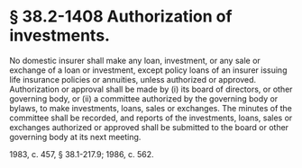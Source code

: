 # § 38.2-1408 Authorization of investments.

<p>No domestic insurer shall make any loan, investment, or any sale or exchange of a loan or investment, except policy loans of an insurer issuing life insurance policies or annuities, unless authorized or approved. Authorization or approval shall be made by (i) its board of directors, or other governing body, or (ii) a committee authorized by the governing body or bylaws, to make investments, loans, sales or exchanges. The minutes of the committee shall be recorded, and reports of the investments, loans, sales or exchanges authorized or approved shall be submitted to the board or other governing body at its next meeting.</p><p>1983, c. 457, § 38.1-217.9; 1986, c. 562.</p>